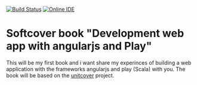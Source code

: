 [![Build Status](https://travis-ci.org/pussinboots/book.svg?branch=master)](https://travis-ci.org/pussinboots/book)
[![Online IDE](https://d2g7ua7d94r3fl.cloudfront.net/assets/images/da4d66c4.codio_logo.png)](https://codio.com/pussinboots/book/)


# Softcover book "Development web app with angularjs and Play"

This will be my first book and i want share my experinces of building a web application 
with the frameworks angularjs and play (Scala) with you. The book will be based on the [unitcover](https://github.com/pussinboots/unitcover) project.
